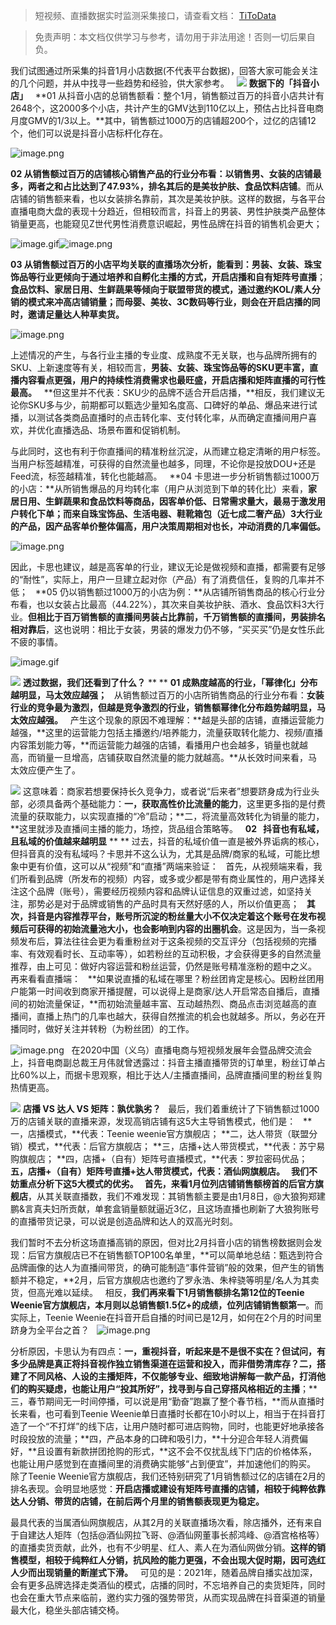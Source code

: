 > 短视频、直播数据实时监测采集接口，请查看文档： [TiToData](https://www.titodata.com?from=douyinarticle)

> 免责声明：本文档仅供学习与参考，请勿用于非法用途！否则一切后果自负。





我们试图通过所采集的抖音1月小店数据(不代表平台数据)，回答大家可能会关注的几个问题，并从中找寻一些趋势和经验，供大家参考。
 
![](https://cdn.nlark.com/yuque/0/2021/webp/97322/1614988249313-db98e206-0f57-4c9a-bc39-4fdb8227f153.webp#align=left&display=inline&height=162&margin=%5Bobject%20Object%5D&originHeight=134&originWidth=560&size=0&status=done&style=none&width=677)
**数据下的「抖音小店」**
 
**01 从抖音小店的总销售额看：整个1月，销售额过百万的抖音小店共计有2648个，这2000多个小店，共计产生的GMV达到110亿以上，预估占比抖音电商月度GMV的1/3以上。**其中，销售额过1000万的店铺超200个，过亿的店铺12个，他们可以说是抖音小店标杆化存在。


![image.png](https://cdn.nlark.com/yuque/0/2021/png/97322/1614988293977-90728389-a0fd-426f-af4f-22a7ae684ce0.png#align=left&display=inline&height=253&margin=%5Bobject%20Object%5D&name=image.png&originHeight=505&originWidth=1080&size=210936&status=done&style=none&width=540)


**02 从销售额过百万的店铺核心销售产品的行业分布看：以销售男、女装的店铺最多，两者之和占比达到了47.93%，排名其后的是美妆护肤、食品饮料店铺**。而从店铺的销售额来看，也以女装排名靠前，其次是美妆护肤。这样的数据，与各平台直播电商大盘的表现十分趋近，但相较而言，抖音上的男装、男性护肤类产品整体销量更高，也能窥见Z世代男性消费意识崛起，男性品牌在抖音的销售机会更大；


![image.gif](https://cdn.nlark.com/yuque/0/2021/gif/97322/1614988249414-72226629-74f5-473d-96c2-59b793d89a88.gif#align=left&display=inline&height=1&margin=%5Bobject%20Object%5D&name=image.gif&originHeight=1&originWidth=1&size=70&status=done&style=none&width=1)![image.png](https://cdn.nlark.com/yuque/0/2021/png/97322/1614988320254-014ce60d-b987-480c-9c85-7af7c9e4203c.png#align=left&display=inline&height=222&margin=%5Bobject%20Object%5D&name=image.png&originHeight=444&originWidth=1080&size=163375&status=done&style=none&width=540)


**03 从销售额过百万的小店平均关联的直播场次分析，能看到：男装、女装、珠宝饰品等行业更倾向于通过培养和自孵化主播的方式，开启店播和自有矩阵号直播**；**食品饮料、家居日用、生鲜蔬果等倾向于联盟带货的模式，通过邀约KOL/素人分销的模式来冲高店铺销量；而母婴、美妆、3C数码等行业，则会在开启店播的同时，邀请足量达人种草卖货。**


![image.png](https://cdn.nlark.com/yuque/0/2021/png/97322/1614988327387-dd1450ee-660f-47ee-adc3-a98da7ffb57b.png#align=left&display=inline&height=218&margin=%5Bobject%20Object%5D&name=image.png&originHeight=436&originWidth=1080&size=142095&status=done&style=none&width=540)


上述情况的产生，与各行业主播的专业度、成熟度不无关联，也与品牌所拥有的SKU、上新速度等有关，相较而言，**男装、女装、珠宝饰品等的SKU更丰富，直播内容看点更强，用户的持续性消费需求也最旺盛，开启店播和矩阵直播的可行性最高。**
 
**但这里并不代表：SKU少的品牌不适合开启店播，**相反，我们建议无论你SKU多与少，前期都可以甄选少量知名度高、口碑好的单品、爆品来进行试播，以测试各类商品直播时的点击转化率、支付转化率，从而确定直播间用户喜欢，并优化直播选品、场景布置和促销机制。


与此同时，这也有利于你直播间的精准粉丝沉淀，从而建立稳定清晰的用户标签。当用户标签越精准，可获得的自然流量也越多，同理，不论你是投放DOU+还是Feed流，标签越精准，转化也能越高。
 
**04 卡思进一步分析销售额过1000万的小店：**从所销售爆品的月均转化率（用户从浏览到下单的转化比）来看，**家居日用、生鲜蔬果和食品饮料等商品，因客单价低、日常需求量大，最易于激发用户转化下单；而来自珠宝饰品、生活电器、鞋靴箱包（近七成二奢产品）3大行业的产品，因产品客单价整体偏高，用户决策周期相对也长，冲动消费的几率偏低。**


![image.png](https://cdn.nlark.com/yuque/0/2021/png/97322/1614988335331-ffd6af11-2aaa-4127-a59c-06e15954bcc7.png#align=left&display=inline&height=219&margin=%5Bobject%20Object%5D&name=image.png&originHeight=438&originWidth=1080&size=176032&status=done&style=none&width=540)


因此，卡思也建议，越是高客单的行业，建议无论是做视频和直播，都需要有足够的“耐性”，实际上，用户一旦建立起对你（产品）有了消费信任，复购的几率并不低；
 
**05 仍以销售额过1000万的小店为例：**从店铺所销售商品的核心行业分布看，也以女装占比最高（44.22%），其次来自美妆护肤、酒水、食品饮料3大行业。**但相比于百万销售额的直播间男装占比靠前，千万销售额的直播间，男装排名相对靠后**，这也说明：相比于女装，男装的爆发力仍不够，“买买买”仍是女性乐此不疲的事情。


![image.gif](https://cdn.nlark.com/yuque/0/2021/gif/97322/1614988249415-31322303-b2c0-4a8e-8016-950ebcd23653.gif#align=left&display=inline&height=1&margin=%5Bobject%20Object%5D&name=image.gif&originHeight=1&originWidth=1&size=70&status=done&style=none&width=1)


![](https://cdn.nlark.com/yuque/0/2021/webp/97322/1614988249340-d39cda1a-2a41-42f2-bb88-e9562cfb9e06.webp#align=left&display=inline&height=34&margin=%5Bobject%20Object%5D&originHeight=134&originWidth=560&size=0&status=done&style=none&width=140)
**透过数据，我们还看到了什么？**
** **
**01 成熟度越高的行业，「幂律化」分布越明显，马太效应越强；**
 
从销售额过百万的小店所销售商品的行业分布看：**女装行业的竞争最为激烈，但越是竞争激烈的行业，销售额幂律化分布趋势越明显，马太效应越强。**
 
产生这个现象的原因不难理解：**越是头部的店铺，直播运营能力越强，**这里的运营能力包括主播邀约/培养能力，流量获取转化能力、视频/直播内容策划能力等，**而运营能力越强的店铺，看播用户也会越多，销量也就越高，而销量一旦增高，店铺获取自然流量的能力就越高。**从长效时间来看，马太效应便产生了。


![](https://cdn.nlark.com/yuque/0/2021/webp/97322/1614988249340-4f6d3fec-e043-4e4b-b37f-78875adacee5.webp#align=left&display=inline&height=239&margin=%5Bobject%20Object%5D&originHeight=401&originWidth=1080&size=0&status=done&style=none&width=645)
这意味着：商家若想要保持长久竞争力，或者说“后来者”想要跻身成为行业头部，必须具备两个基础能力：**一，获取高性价比流量的能力**，这里更多指的是付费流量的获取能力，以实现直播的“冷”启动；**二，将流量高效转化为销量的能力，**这里就涉及直播间主播的能力，场控，货品组合策略等。
 
**02   抖音也有私域，且私域的价值越来越明显**
** **
过去，抖音的私域价值一直是被外界诟病的核心，但抖音真的没有私域吗？卡思并不这么认为，尤其是品牌/商家的私域，可能比想象中更有价值，这可以从“视频”和“直播”两端来验证：
 
首先，从视频端来看，我们所看到品牌（所发布的视频）内容，或多或少都是带有商业属性的，用户选择关注这个品牌（账号），需要经历视频内容和品牌认证信息的双重过滤，如坚持关注，那势必是对于品牌或销售的产品时具有天然好感的人，所以价值更高；
 
**其次，抖音是内容推荐平台，账号所沉淀的粉丝量大小不仅决定着这个账号在发布视频后可获得的初始流量池大小，也会影响到内容的出圈机会**。这是因为，当一条视频发布后，算法往往会更为看重粉丝对于这条视频的交互评分（包括视频的完播率、有效观看时长、互动率等），如若粉丝的互动积极，才会获得更多的自然流量推荐，由上可见：做好内容运营和粉丝运营，仍然是账号精准涨粉的题中之义。
 
再来看看直播端：
 
**如果说直播的私域在哪里？粉丝团肯定是核心。因粉丝团用户能第一时间收到商家开播提醒，可以说得上是商家/达人开启常态自播后，直播间的初始流量保证，**而初始流量越丰富、互动越热烈、商品点击浏览越高的直播间，直播上热门的几率也越大，获得自然推流的机会也就越多。所以，务必在开播同时，做好关注并转粉（为粉丝团）的工作。


![image.png](https://cdn.nlark.com/yuque/0/2021/png/97322/1614988374971-b76f3f31-3b99-4719-abda-bd35799f8fc1.png#align=left&display=inline&height=379&margin=%5Bobject%20Object%5D&name=image.png&originHeight=757&originWidth=1039&size=1006776&status=done&style=none&width=519.5)
 
在2020中国（义乌）直播电商与短视频发展年会暨品牌交流会上，抖音电商副总裁王月伟就曾透露过：抖音主播直播带货的订单里，粉丝订单占比60%以上，而据卡思观察，相比于达人/主播直播间，品牌直播间里的粉丝复购热情更高。




![](https://cdn.nlark.com/yuque/0/2021/webp/97322/1614988249347-401124c5-033d-4402-be1a-ac208bb640e6.webp#align=left&display=inline&height=34&margin=%5Bobject%20Object%5D&originHeight=134&originWidth=560&size=0&status=done&style=none&width=140)
**店播 VS 达人 VS 矩阵：孰优孰劣？**
 
最后，我们着重统计了下销售额过1000万的店铺关联的直播来源，发现高销店铺有这5大主导销售模式，他们是：
 
**一，店播模式，**代表：Teenie weenie官方旗舰店；
**二，达人带货（联盟分销）模式，**代表：后官方旗舰店；
**三，店播+达人带货模式，**代表：苏宁易购旗舰店；
**四，店播+（自有）矩阵号直播模式，**代表：罗拉密码优品；
**五，店播+（自有）矩阵号直播+达人带货模式，**代表：酒仙网旗舰店。
 
我们不妨重点分析下这5大模式的优劣。
 
首先，来看1月位列店铺销售额榜首的**后官方旗舰店**，从其关联直播数，我们不难发现：其销售额主要是由1月8日，@大狼狗郑建鹏&言真夫妇所贡献，单套盒销量额就逼近3亿，且这场直播也刷新了大狼狗账号的直播带货记录，可以说是创造品牌和达人的双高光时刻。


我们暂时不去分析这场直播高销的原因，但对比2月抖音小店的销售榜数据则会发现：后官方旗舰店已不在销售额TOP100名单里，**可以简单地总结：甄选到符合品牌画像的达人为直播间带货，的确可能制造“事件营销”般的效果，但产生的销售额并不稳定，**2月，后官方旗舰店也邀约了罗永浩、朱梓骁等明星/名人为其卖货，但高光难以延续。
 
相反，**我们再来看下1月销售额排名第12位的Teenie Weenie官方旗舰店，本月则以总销售额1.5亿+的成绩，位列店铺销售额第一**。而实际上，Teenie Weenie在抖音开启自播的时间已是12月，如何在2个月的时间里跻身为全平台之首？
 
![image.png](https://cdn.nlark.com/yuque/0/2021/png/97322/1614988385460-b98928d9-0184-4e22-833d-1ae48e1ac137.png#align=left&display=inline&height=380&margin=%5Bobject%20Object%5D&name=image.png&originHeight=760&originWidth=1080&size=1468111&status=done&style=none&width=540)


分析原因，卡思认为有四点：**一，重视抖音，听起来是不是很不实在？但试问，有多少品牌是真正将抖音视作独立销售渠道在运营和投入，而非借势清库存？二，搭建了不同风格、人设的主播矩阵，不仅能够专业、细致地讲解每一款产品，打消他们的购买疑虑，也能让用户“投其所好”，找寻到与自己穿搭风格相近的主播**；**三，春节期间无一时间停播，可以说是用“勤奋”跑赢了整个春节档，**而从直播时长来看，也可看到Teenie Weenie单日直播时长都在10小时以上，相当于在抖音打造了一个“不打烊”的线下店，让用户随时都可进店购物，同时，也能更好地承接各时段投放的流量；**四，产品本身的口碑和吸引力，**十分迎合年轻人消费偏好，**且设置有新款拼团抢购的形式，**这不会不仅扰乱线下门店的价格体系，也能让用户感觉到在直播间里的消费确实能够“占到便宜”，并加速他们的购买。
 
除了Teenie Weenie官方旗舰店，我们还特别研究了1月销售额过亿的店铺在2月的排名表现。会明显地感觉：**开启店播或建设有矩阵号直播的店铺，相较于纯粹依靠达人分销、带货的店铺，在前后两个月里的销售额表现更为稳定。**


最具代表的当属酒仙网旗舰店，从其2月的关联直播场次看，除店播外，还有来自于自建达人矩阵（包括@酒仙网拉飞哥、@酒仙网董事长郝鸿峰、@酒宫格格等）的直播卖货贡献，此外，也有不少明星、红人、素人在为酒仙网做分销。**这样的销售模型，相较于纯粹红人分销，抗风险的能力更强，不会出现大促时期，因可选红人少而出现销量的断崖式下滑。**
 
可见的是：2021年，随着品牌自播实战加深，会有更多品牌选择走类酒仙的模式，店播的同时，不忘培养自己的卖货矩阵，同时也会在重大节点来临前，邀约实力强的强势带货，从而实现品牌在抖音渠道的销量最大化，稳坐头部店铺交椅。
